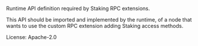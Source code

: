 Runtime API definition required by Staking RPC extensions.

This API should be imported and implemented by the runtime,
of a node that wants to use the custom RPC extension
adding Staking access methods.

License: Apache-2.0